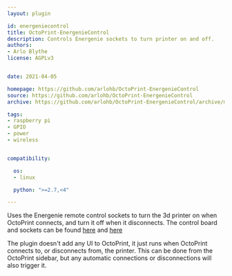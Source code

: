 ```yaml
---
layout: plugin

id: energeniecontrol
title: OctoPrint-EnergenieControl
description: Controls Energenie sockets to turn printer on and off.
authors:
- Arlo Blythe
license: AGPLv3


date: 2021-04-05

homepage: https://github.com/arlohb/OctoPrint-EnergenieControl
source: https://github.com/arlohb/OctoPrint-EnergenieControl
archive: https://github.com/arlohb/OctoPrint-EnergenieControl/archive/main.zip

tags:
- raspberry pi
- GPIO
- power
- wireless


compatibility:

  os:
  - linux

  python: ">=2.7,<4"

---
```


Uses the Energenie remote control sockets to turn the 3d printer on when OctoPrint connects, and turn it off when it disconnects.
The control board and sockets can be found [here](https://cpc.farnell.com/energenie/ener002/1-gang-socket-radio-controlled/dp/PL14928) and [here](https://cpc.farnell.com/energenie/ener314/rf-controller-board-for-raspberry/dp/SC13489)

The plugin doesn't add any UI to OctoPrint, it just runs when OctoPrint connects to, or disconnects from, the printer. This can be done from the OctoPrint sidebar, but any automatic connections or disconnections will also trigger it.
